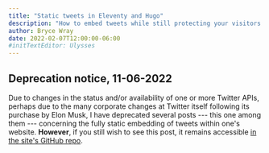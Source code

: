 ```yaml
---
title: "Static tweets in Eleventy and Hugo"
description: "How to embed tweets while still protecting your visitors’ privacy."
author: Bryce Wray
date: 2022-02-07T12:00:00-06:00
#initTextEditor: Ulysses
---
```


## Deprecation notice, 11-06-2022

Due to changes in the status and/or availability of one or more Twitter APIs, perhaps due to the many corporate changes at Twitter itself following its purchase by Elon Musk, I have deprecated several posts --- this one among them --- concerning the fully static embedding of tweets within one's website. **However**, if you still wish to see this post, it remains accessible [in the site's GitHub repo](https://github.com/.deprecated/content/posts/2022/02/static-tweets-eleventy-hugo/index.md).